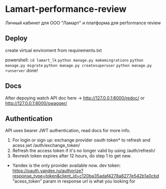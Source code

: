 # Lamart-performance-review
Личный кабинет для ООО "Ламарт" и платформа для performance review
## Deploy
create virtual enviroment from requirements.txt

powershell: 
`cd lamart_lk`
`python manage.py makemingrations`
`python manage.py migrate`
`python manage.py createsuperuser`
`python manage.py runserver`
done!

## Docs
After depoying watch API doc here -> http://127.0.0.1:8000/redoc/ or http://127.0.0.1:8000/swagger/

## Authentication
API uses bearer JWT authentication, read docs for more info.
1) For login or sign up: exchange provider oauth token* to refresh and acess jwt /auth/exchange_token/
2) Refresh the access token if it's no longer valid by using /auth/refresh/
3) Revresh token expires after 12 hours, do step 1 to get new.

* Yandex is the only provider available now.
dev token: https://oauth.yandex.ru/authorize?response_type=token&client_id=c120ba35adaf4278a8277e542b1a0cbd
"acess_token" param in response url is what you looking for